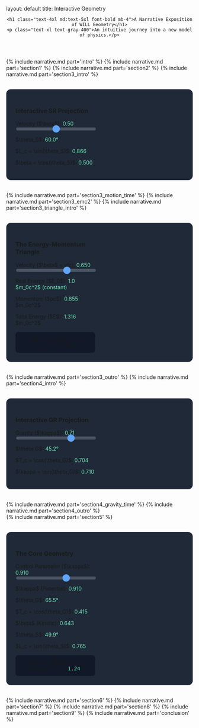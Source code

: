 layout: default 
title: Interactive Geometry 


<style>/*FIX V4: Adopting the user's site structure.- Removed aggressive CSS overrides.- Added a simple wrapper class '.narrative-content' to ensure text wrapping workswithout conflicting with the site's global design.- Styles for interactive cards remain as they are self-contained.*/
    .narrative-content p,.narrative-content li,
    .narrative-content td,.narrative-content blockquote {white-space: normal !important;word-wrap: break-word !important;}
    .interactive-card {
    background-color: #1f2937;
    border: 1px solid #374151;
    border-radius: 0.75rem;
    padding: 1.5rem;
    margin: 2rem 0;
    display: grid;
    grid-template-columns: 1fr;
    gap: 1.5rem;
    align-items: center;
}
@media (min-width: 768px) {
    .interactive-card {
        grid-template-columns: 1fr 1fr;
    }
}
.highlight { color: #6ee7b7; }
.slider {
    width: 100%;
    -webkit-appearance: none;
    height: 8px;
    background: #4b5563;
    border-radius: 5px;
    outline: none;
}
.slider::-webkit-slider-thumb {
    -webkit-appearance: none;
    appearance: none;
    width: 20px;
    height: 20px;
    background: #60a5fa;
    cursor: pointer;
    border-radius: 50%;
}
.slider::-moz-range-thumb {
    width: 20px;
    height: 20px;
    background: #60a5fa;
    cursor: pointer;
    border-radius: 50%;
}
.equation-box {
    background-color: #111827;
    padding: 0.75rem 1rem;
    border-radius: 0.5rem;
    margin-top: 1rem;
    text-align: center;
    font-family: monospace;
}
</style><main class="max-w-4xl mx-auto p-4 sm:p-6 lg:p-8"><header class="text-center mb-12">
    <h1 class="text-4xl md:text-5xl font-bold mb-4">A Narrative Exposition of WILL Geometry</h1>
    <p class="text-xl text-gray-400">An intuitive journey into a new model of physics.</p>
</header>

<div class="narrative-content">
    {% include narrative.md part='intro' %}
    {% include narrative.md part='section1' %}
    {% include narrative.md part='section2' %}
    {% include narrative.md part='section3_intro' %}
</div>

<!-- Chart 1: Beta Circle -->
<div class="interactive-card">
    <div>
        <h3 class="text-2xl font-bold mb-4 text-gray-100">Interactive SR Projection</h3>
        <label for="beta-slider" class="font-semibold text-gray-200">Velocity ($\beta$): <span id="beta-value" class="highlight font-bold">0.50</span></label>
        <input type="range" min="0" max="1" value="0.5" step="0.01" class="slider mt-2 mb-4" id="beta-slider">
        <div class="space-y-2 text-lg">
            <p>$\theta_S$: <span id="theta-s-value" class="highlight">60.0°</span></p>
            <p>$L_c = \sin(\theta_S)$: <span id="lc-value" class="highlight">0.866</span></p>
            <p>$\beta = \cos(\theta_S)$: <span id="beta-cos-value" class="highlight">0.500</span></p>
        </div>
    </div>
    <div><canvas id="betaCircleChart"></canvas></div>
</div>

<div class="narrative-content">
    {% include narrative.md part='section3_motion_time' %}
    {% include narrative.md part='section3_emc2' %}
    {% include narrative.md part='section3_triangle_intro' %}
</div>

<!-- Chart 2: Energy-Momentum Triangle -->
<div class="interactive-card">
    <div>
        <h3 class="text-2xl font-bold mb-4 text-gray-100">The Energy-Momentum Triangle</h3>
        <label for="emc2-beta-slider" class="font-semibold text-gray-200">Velocity ($\beta$ = v/c): <span id="emc2-beta-value" class="highlight font-bold">0.650</span></label>
        <input type="range" min="0" max="0.999" value="0.65" step="0.001" class="slider mt-2 mb-6" id="emc2-beta-slider">
        <div class="space-y-3 text-lg">
            <p>Rest Energy ($E_0$): <span class="highlight">1.0 $m_0c^2$ (constant)</span></p>
            <p>Momentum ($pc$): <span id="emc2-pc-value" class="highlight">0.855</span> $m_0c^2$</p>
            <p>Total Energy ($E$): <span id="emc2-energy-value" class="highlight">1.316</span> $m_0c^2$</p>
        </div>
        <div class="equation-box text-lg mt-4">$E^2 = (pc)^2 + (m_0c^2)^2$</div>
    </div>
    <div><canvas id="emc2-canvas"></canvas></div>
</div>

<div class="narrative-content">
    {% include narrative.md part='section3_outro' %}
    {% include narrative.md part='section4_intro' %}
</div>

<!-- Chart 3: Kappa Circle -->
<div class="interactive-card">
    <div>
        <h3 class="text-2xl font-bold mb-4 text-gray-100">Interactive GR Projection</h3>
        <label for="kappa-slider" class="font-semibold text-gray-200">Gravity ($\kappa$): <span id="kappa-value" class="highlight font-bold">0.71</span></label>
        <input type="range" min="0" max="1" value="0.71" step="0.01" class="slider mt-2 mb-4" id="kappa-slider">
        <div class="space-y-2 text-lg">
            <p>$\theta_G$: <span id="theta-g-value" class="highlight">45.2°</span></p>
            <p>$T_c = \cos(\theta_G)$: <span id="tc-value" class="highlight">0.704</span></p>
            <p>$\kappa = \sin(\theta_G)$: <span id="kappa-sin-value" class="highlight">0.710</span></p>
        </div>
    </div>
    <div><canvas id="kappaCircleChart"></canvas></div>
</div>

<div class="narrative-content">
    {% include narrative.md part='section4_gravity_time' %}
    {% include narrative.md part='section4_outro' %}
</div>

<!-- Section 5: Unification -->
<div class="narrative-content">
    {% include narrative.md part='section5' %}
</div>

<!-- Chart 4: Unified Beta-Kappa Plane -->
<div class="interactive-card">
    <div>
        <h3 class="text-2xl font-bold mb-4 text-gray-100">The Core Geometry</h3>
        <label for="unified-slider" class="font-semibold text-gray-200">Control Parameter ($\kappa$): <span id="unified-kappa-main-value" class="highlight font-bold">0.910</span></label>
        <input type="range" min="0" max="1.414" value="0.91" step="0.001" class="slider mt-2 mb-4" id="unified-slider">
        <div class="grid grid-cols-2 gap-4 text-lg">
            <div>
                <p>$\kappa$ (Potential): <span id="unified-kappa-value" class="highlight">0.910</span></p>
                <p>$\theta_G$: <span id="unified-theta-g-value" class="highlight">65.5°</span></p>
                <p>$T_c = \cos(\theta_G)$: <span id="unified-tc-value" class="highlight">0.415</span></p>
            </div>
            <div>
                <p>$\beta$ (Kinetic): <span id="unified-beta-value" class="highlight">0.643</span></p>
                <p>$\theta_S$: <span id="unified-theta-s-value" class="highlight">49.9°</span></p>
                <p>$L_c = \sin(\theta_S)$: <span id="unified-lc-value" class="highlight">0.765</span></p>
            </div>
        </div>
        <div class="equation-box text-lg mt-4">$Q^2 = \kappa^2 + \beta^2 = $ <span id="q-squared-value" class="highlight">1.24</span></div>
    </div>
    <div><canvas id="unifiedBetaKappaChart"></canvas></div>
</div>

<!-- ALL Remaining Sections Included -->
<div class="narrative-content">
    {% include narrative.md part='section6' %}
    {% include narrative.md part='section7' %}
    {% include narrative.md part='section8' %}
    {% include narrative.md part='section9' %}
    {% include narrative.md part='conclusion' %}
</div>
</main><!-- Load the interactive chart logic --><script src="{{ '/assets/js/will-charts.js' | relative_url }}"></script>
